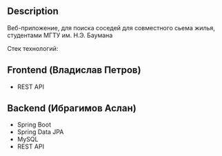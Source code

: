  Description
--
  Веб-приложение, для поиска соседей для совместного сьема жилья,
студентами МГТУ им. Н.Э. Баумана

Стек технологий:

 Frontend (Владислав Петров)
--
- REST API

 Backend (Ибрагимов Аслан)
--
- Spring Boot
- Spring Data JPA
- MySQL
- REST API


